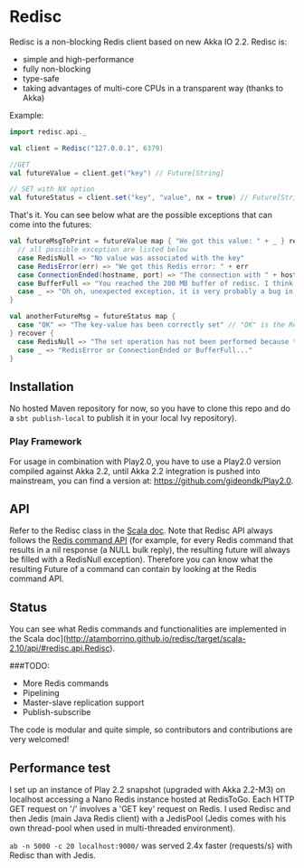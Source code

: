 # Redisc

Redisc is a non-blocking Redis client based on new Akka IO 2.2. Redisc is:
*  simple and high-performance
*  fully non-blocking
*  type-safe
*  taking advantages of multi-core CPUs in a transparent way (thanks to Akka)

Example:
```scala
import redisc.api._

val client = Redisc("127.0.0.1", 6379)

//GET
val futureValue = client.get("key") // Future[String]

// SET with NX option
val futureStatus = client.set("key", "value", nx = true) // Future[String]
```

That's it. You can see below what are the possible exceptions that can come into the futures:
```scala
val futureMsgToPrint = futureValue map { "We got this value: " + _ } recover {
  // all possible exception are listed below
  case RedisNull => "No value was associated with the key"
  case RedisError(err) => "We got this Redis error: " + err
  case ConnectionEnded(hostname, port) => "The connection with " + hostname + " " + port + "has ended."
  case BufferFull => "You reached the 200 MB buffer of redisc. I think there had been a problem."
  case _ => "Oh oh, unexpected exception, it is very probably a bug in redisc..."
}

val anotherFutureMsg = futureStatus map {
  case "OK" => "The key-value has been correctly set" // "OK" is the Redis status "OK"
} recover {
  case RedisNull => "The set operation has not been performed because the key already exists (NX option)"
  case _ => "RedisError or ConnectionEnded or BufferFull..."
}
```

## Installation
No hosted Maven repository for now, so you have to clone this repo and do a ```sbt publish-local``` to publish it in your
local Ivy repository).

### Play Framework
For usage in combination with Play2.0, you have to use a Play2.0 version compiled against Akka 2.2, until Akka 2.2 integration is pushed into mainstream, you can find a version at: https://github.com/gideondk/Play2.0.

## API
Refer to the Redisc class in the [Scala doc](http://atamborrino.github.io/redisc/target/scala-2.10/api/#redisc.api.Redisc). 
Note that Redisc API always follows the [Redis command API](http://redis.io/commands) (for example, for every Redis command that results in a nil response (a NULL bulk reply), the resulting future will always be filled with a RedisNull exception).
Therefore you can know what the resulting Future of a command can contain by looking at the Redis command API.

## Status
You can see what Redis commands and functionalities are implemented in the Scala doc](http://atamborrino.github.io/redisc/target/scala-2.10/api/#redisc.api.Redisc).

###TODO:
*   More Redis commands
*   Pipelining
*   Master-slave replication support
*   Publish-subscribe

The code is modular and quite simple, so contributors and contributions are very welcomed!

## Performance test
I set up an instance of Play 2.2 snapshot (upgraded with Akka 2.2-M3) on localhost accessing a Nano Redis instance hosted at RedisToGo. Each HTTP GET request on '/' involves a 'GET key' request on Redis. I used Redisc and then Jedis (main Java Redis client) with a JedisPool (Jedis comes with his own thread-pool when used in multi-threaded environment).

```ab -n 5000 -c 20 localhost:9000/``` was served 2.4x faster (requests/s) with Redisc than with Jedis.

